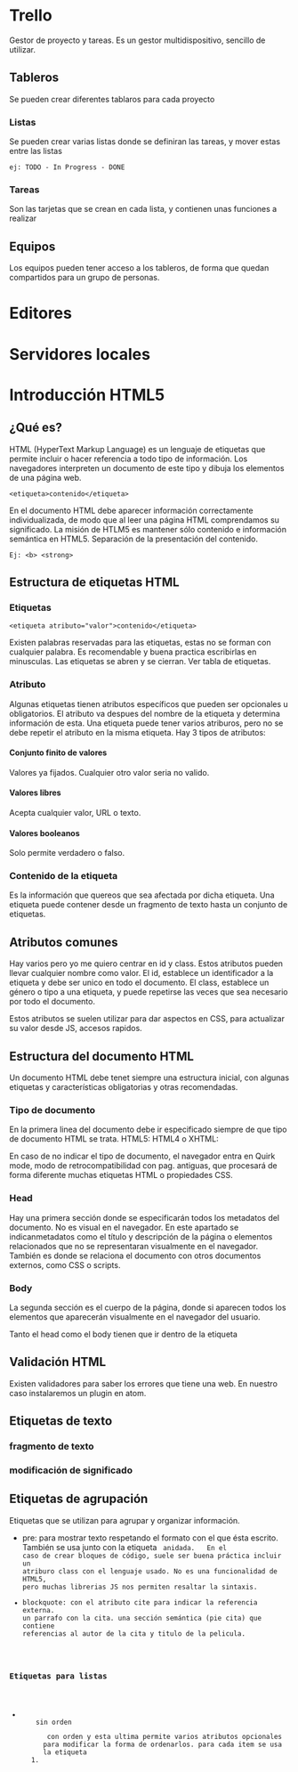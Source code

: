 # Trello
Gestor de proyecto y tareas. Es un gestor multidispositivo, sencillo de utilizar.

## Tableros
Se pueden crear diferentes tablaros para cada proyecto
### Listas
Se pueden crear varias listas donde se definiran las tareas, y mover estas entre las listas
    
    ej: TODO - In Progress - DONE
### Tareas
Son las tarjetas que se crean en cada lista, y contienen unas funciones a realizar
## Equipos
Los equipos pueden tener acceso a los tableros, de forma que quedan compartidos para un grupo de personas.

# Editores
# Servidores locales
# Introducción HTML5
## ¿Qué es?
HTML (HyperText Markup Language) es un lenguaje de etiquetas que permite incluir o hacer referencia a todo tipo de información.
Los navegadores interpreten un documento de este tipo y dibuja los elementos de una página web.

    <etiqueta>contenido</etiqueta>
    
En el documento HTML debe aparecer información correctamente individualizada, de modo que al leer una página HTML comprendamos su significado. La misión de HTLM5 es mantener sólo contenido e información semántica en HTML5. Separación de la presentación del contenido.

    Ej: <b> <strong>

## Estructura de etiquetas HTML

### Etiquetas
    <etiqueta atributo="valor">contenido</etiqueta>

Existen palabras reservadas para las etiquetas, estas no se forman con cualquier palabra.
Es recomendable y buena practica escribirlas en minusculas.
Las etiquetas se abren y se cierran.
Ver tabla de etiquetas.

### Atributo 
Algunas etiquetas tienen atributos específicos que pueden ser opcionales u obligatorios. El atributo va despues del nombre de la etiqueta y determina información de esta. Una etiqueta puede tener varios atriburos, pero no se debe repetir el atributo en la misma etiqueta.
Hay 3 tipos de atributos:
#### Conjunto finito de valores
Valores ya fijados. Cualquier otro valor seria no valido.
#### Valores libres
Acepta cualquier valor, URL o texto.
#### Valores booleanos
Solo permite verdadero o falso.

### Contenido de la etiqueta
Es la información que quereos que sea afectada por dicha etiqueta.
Una etiqueta puede contener desde un fragmento de texto hasta un conjunto de etiquetas.

## Atributos comunes
Hay varios pero yo me quiero centrar en id y class. Estos atributos pueden llevar cualquier nombre como valor.
El id, establece un identificador a la etiqueta y debe ser unico en todo el documento.
El class, establece un género o tipo a una etiqueta, y puede repetirse las veces que sea necesario por todo el documento.

Estos atributos se suelen utilizar para dar aspectos en CSS, para actualizar su valor desde JS, accesos rapidos.

## Estructura del documento HTML
Un documento HTML debe tenet siempre una estructura inicial, con algunas etiquetas y características obligatorias y otras recomendadas.
### Tipo de documento
En la primera linea del documento debe ir especificado siempre de que tipo de documento HTML se trata.
HTML5: <!DOCTYPE html>
HTML4 o XHTML: <!DOCTYPE html PUBLIC "-//W3C//DTD XHTML 1.0 Strict//EN" "http://www.w3.org/TR/xhtml1/DTD/xhtml1-strict.dtd">

En caso de no indicar el tipo de documento, el navegador entra en Quirk mode, modo de retrocompatibilidad con pag. antiguas, que procesará de forma diferente muchas etiquetas HTML o propiedades CSS.

### Head 
Hay una primera sección donde se especificarán todos los metadatos del documento. No es visual en el navegador.
En este apartado se indicanmetadatos como el título y descripción de la página o elementos relacionados que no se representaran visualmente en el navegador. También es donde se relaciona el documento con otros documentos externos, como CSS o scripts.

### Body
La segunda sección es el cuerpo de la página, donde si aparecen todos los elementos que aparecerán visualmente en el navegador del usuario.

Tanto el head como el body tienen que ir dentro de la etiqueta <html>

## Validación HTML
Existen validadores para saber los errores que tiene una web.
En nuestro caso instalaremos un plugin en atom.

## Etiquetas de texto
### fragmento de texto
### modificación de significado

## Etiquetas de agrupación
Etiquetas que se utilizan para agrupar y organizar información.
* pre: para mostrar texto respetando el formato con el que ésta escrito. También se usa junto con la etiqueta <code> anidada.
    En el caso de crear bloques de código, suele ser buena práctica incluir un atriburo class con el lenguaje usado. No es una funcionalidad de HTML5, pero muchas librerias JS nos permiten resaltar la sintaxis.
* blockquote: con el atributo cite para indicar la referencia externa. un parrafo con la cita. una sección semántica (pie cita) que contiene referencias al autor de la cita y titulo de la pelicula.

### Etiquetas para listas
* <ul> sin orden <ol> con orden y esta ultima permite varios atributos opcionales para modificar la forma de ordenarlos. para cada item se usa la etiqueta <li>


